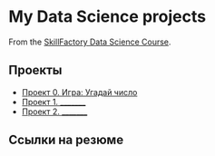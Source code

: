 # My Data Science projects

From the [SkillFactory Data Science Course](https://skillfactory.ru/data-scientist).

## Проекты

* [Проект 0. Игра: Угадай число](https://github.com/azudilins/sf_data_science/tree/main/project_0)
* [Проект 1. _______](___)
* [Проект 2. _______](___)

## Ссылки на резюме
